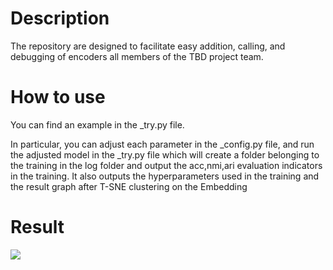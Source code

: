 # Description
The repository are designed to facilitate easy addition, calling, and debugging of encoders all members of the TBD project team.

# How to use
You can find an example in the _try.py file.

In particular, you can adjust each parameter in the _config.py file, and run the adjusted model in the _try.py file which will create a folder belonging to the training in the log folder and output the acc,nmi,ari evaluation indicators in the training. It also outputs the hyperparameters used in the training and the result graph after T-SNE clustering on the Embedding
# Result 
![]([https://github.com/image-deep-clustering/TBD/blob/main/log/acc0.6814/acc0.6804.png](https://github.com/image-deep-clustering/SLSCG/blob/main/log/acc0.6814/24751691479308_.pic_hd.jpg?raw=true)https://github.com/image-deep-clustering/SLSCG/blob/main/log/acc0.6814/24751691479308_.pic_hd.jpg?raw=true)


